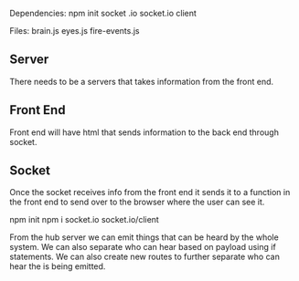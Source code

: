 Dependencies: 
npm init 
socket .io socket.io client

Files: 
brain.js
eyes.js
fire-events.js

## Server
There needs to be a servers that takes information from the front end.

## Front End
Front end will have html that sends information to the back end through socket. 

## Socket
Once the socket receives info from the front end it sends it to a function in the front end to send over to the browser where the user can see it. 


npm init 
npm i socket.io socket.io/client


From the hub server we can emit things that can be heard by the whole system.
We can also separate who can hear based on payload using if statements.
We can also create new routes to further separate who can hear the is being emitted.